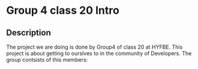 # Group 4 class 20 Intro

## Description

The project we are doing is done by Group4 of class 20 at HYFBE. This project is
about getting to ourslves to in the community of Developers. The group contsists
of this members:
